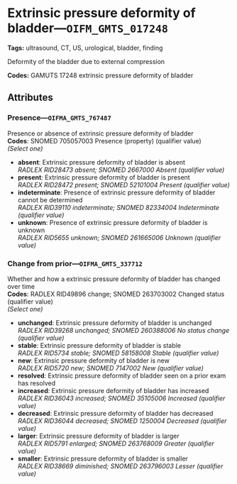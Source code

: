 # Extrinsic pressure deformity of bladder—`OIFM_GMTS_017248`

**Tags:** ultrasound, CT, US, urological, bladder, finding

Deformity of the bladder due to external compression

**Codes:** GAMUTS 17248 extrinsic pressure deformity of bladder

## Attributes

### Presence—`OIFMA_GMTS_767487`

Presence or absence of extrinsic pressure deformity of bladder  
**Codes**: SNOMED 705057003 Presence (property) (qualifier value)  
*(Select one)*

- **absent**: Extrinsic pressure deformity of bladder is absent  
_RADLEX RID28473 absent; SNOMED 2667000 Absent (qualifier value)_
- **present**: Extrinsic pressure deformity of bladder is present  
_RADLEX RID28472 present; SNOMED 52101004 Present (qualifier value)_
- **indeterminate**: Presence of extrinsic pressure deformity of bladder cannot be determined  
_RADLEX RID39110 indeterminate; SNOMED 82334004 Indeterminate (qualifier value)_
- **unknown**: Presence of extrinsic pressure deformity of bladder is unknown  
_RADLEX RID5655 unknown; SNOMED 261665006 Unknown (qualifier value)_

### Change from prior—`OIFMA_GMTS_337712`

Whether and how a extrinsic pressure deformity of bladder has changed over time  
**Codes**: RADLEX RID49896 change; SNOMED 263703002 Changed status (qualifier value)  
*(Select one)*

- **unchanged**: Extrinsic pressure deformity of bladder is unchanged  
_RADLEX RID39268 unchanged; SNOMED 260388006 No status change (qualifier value)_
- **stable**: Extrinsic pressure deformity of bladder is stable  
_RADLEX RID5734 stable; SNOMED 58158008 Stable (qualifier value)_
- **new**: Extrinsic pressure deformity of bladder is new  
_RADLEX RID5720 new; SNOMED 7147002 New (qualifier value)_
- **resolved**: Extrinsic pressure deformity of bladder seen on a prior exam has resolved  
- **increased**: Extrinsic pressure deformity of bladder has increased  
_RADLEX RID36043 increased; SNOMED 35105006 Increased (qualifier value)_
- **decreased**: Extrinsic pressure deformity of bladder has decreased  
_RADLEX RID36044 decreased; SNOMED 1250004 Decreased (qualifier value)_
- **larger**: Extrinsic pressure deformity of bladder is larger  
_RADLEX RID5791 enlarged; SNOMED 263768009 Greater (qualifier value)_
- **smaller**: Extrinsic pressure deformity of bladder is smaller  
_RADLEX RID38669 diminished; SNOMED 263796003 Lesser (qualifier value)_